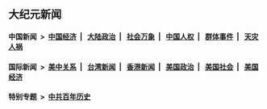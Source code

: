 ## 大纪元新闻

#### 中国新闻 &nbsp;>&nbsp; [中国经济](indexes/ncid283/README.md?01010845) &nbsp;| &nbsp; [大陆政治](indexes/ncid277/README.md?01010845) &nbsp;| &nbsp; [社会万象](indexes/ncid282/README.md?01010845) &nbsp;| &nbsp; [中国人权](indexes/ncid278/README.md?01010845) &nbsp;| &nbsp; [群体事件](indexes/ncid279/README.md?01010845) &nbsp;| &nbsp; [天灾人祸](indexes/ncid280/README.md?01010845)

#### 国际新闻 &nbsp;>&nbsp; [美中关系](indexes/nf1412576/README.md?01010845) &nbsp;| &nbsp; [台湾新闻](indexes/ncid1349361/README.md?01010845) &nbsp;| &nbsp; [香港新闻](indexes/ncid1349362/README.md?01010845) &nbsp;| &nbsp; [美国政治](indexes/ncid1078159/README.md?01010845) &nbsp;| &nbsp; [美国社会](indexes/ncid1078160/README.md?01010845) &nbsp;| &nbsp; [美国经济](indexes/ncid1078158/README.md?01010845)

#### 特别专题 &nbsp;>&nbsp; [中共百年历史](https://github.com/epoch-news/epoch-special/blob/master/README.md?01010845)  
